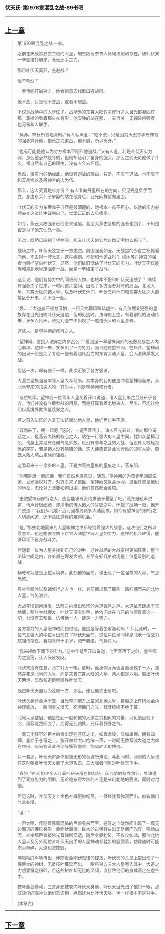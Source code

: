 ### 伏天氏-第1976章混乱之战-69书吧

--------
[上一章](./27f97bea0fa77b8582ff1d1e84c6b888.md)
--------


>
>
>
>第1976章混乱之战
>一拳。
>
>之前在天战宫狂妄至极的人皇，碾压数位东霄大陆同级别的存在，被叶伏天一拳直接打崩来，毫无还手之力。
>
>那日叶伏天离开，是避战？
>
>他不敢战？
>
>一拳便能打崩对方，他会刻意去找借口避战吗。
>
>他不战，只是他不想战，或者不屑战。
>
>不仅是战场中的人愣住了，战场外的东霄大陆许多修行之人目光都凝固在那，震撼的看着那白衣身影，他安静的站在那，一夫当关，无视任何强者，也无需和人联手。
>
>“莫非，林丘所言是真的。”有人低声道：“他不战，只是因为天战宫和丹神宫的强者算计他，借他之力道战，他不屑，所以离开。”
>
>“也有可能是他认为对方根本不配和他道战。”又有人道，若是叶伏天实力弱，那么他必然是错的，但他却证明了自身的强大，那么之前无论他做了什么，都自然有自己的理由，没有人会去怀疑。
>
>当然，事实也的确如此，他没有避战的理由，只是，不屑于道战，也不屑于和天战宫以及丹神宫的人为伍。
>
>那么，这人究竟是何身份？
>有人看向丹皇所在的方向，只见丹皇负手而立，身边东莱仙子安静的站在他身后，目光同样望向里面。
>
>叶伏天的实力东莱仙子自然是最清楚的，她根本一点不担心，以他的实力必然会在这法阵中证明自己，堂堂正正的去见稷皇。
>
>如今，燕云大陆强者已经杀来这里，甚至大燕古皇族的强者也到了，不知是否是为了他东仙岛一事。
>
>不过，既然已经到了望神阙，那么叶伏天的安危自然无需她去担心了。
>
>战场之中，叶伏天独立于一方虚空，周围强者如云，天战宫的少宫主杨乾看向他，不由得一阵无言，这种级别，不配和他道战吗？
>祁沐等丹神宫的强者也同样望向叶伏天，显然，他们依旧低估了叶伏天的实力，叶伏天不仅能够和那北地皇族强者一战，而是一拳结束了战斗。
>
>这么说，他们各势力中的同级别人物，也根本不配和叶伏天道战了？
>陆续有强者杀了过来，一时间这片空间，出现了多方强者对峙的局面，北地人皇、东霄大陆的诸人皇、以及叶伏天他们，叶伏天将他们和东霄大陆之人直接区分开来，而不是一起。
>
>“轰……”大道威压极为可怕，一只只大脚印踩踏虚空，有几位境界更强的皇族存在目光扫向叶伏天这边，但却见这时，法阵的上空，有着剧烈的波动传来，许多人抬头，便见到虚空中出现了一道道强大的人皇身影。
>
>这些人，是望神阙的修行之人。
>
>“望神阙，直接入法阵之内参战么？”看到这一幕望神阙外的无数观战之人内心震动，这样一来，又多出了一方势力，而且还是望神阙，在以往，望神阙的出现一般是为了考验一些有着超凡战力的东霄大陆人皇，会入法阵爆发大战。
>
>但这一次，却有些不一样，此次汇聚了各方强者。
>
>大燕古皇族强者率领人皇大军前来，其本身的目的便是冲着望神阙而来，从北地带来的顶尖人物，其对手，也是望神阙修行者。
>
>“诸位继续。”望神阙一位青年人皇笑着开口说道，诸人皇到来之后分布于各方，他们并没有立即参战的用意，而是打算看着北地来人，至少，不能让他们以高境界欺负低境界之人。
>
>若之前入法阵的人真无法抗衡北地人皇，他们再出手不迟。
>
>“既然来了，便一起吧。”这时，一道声音传出，诸人目光转过，看向那位说话之人，是燕云大陆的核心之人，站在一行强大的人皇中间，犹如众星捧月般，他身上并没有任何气息外放，也没有参与之战的大战，但没有人敢轻视他的存在，若是诸人没有猜错的话，这人便应该是此次行动的领军人物，燕云大陆大燕古皇族的强者。
>
>这看起来三十余岁的人皇，正是大燕古皇族的皇族之人，燕东阳。
>
>“你若是想一起的话，我们自然也没意见，随意。”望神阙的为首青年回应说道，目光凝视对方，对方杀来了这里，望神阙又岂会示弱，这里终究是他们的地盘，无论对方想要如何出招，他们自然都会奉陪。
>
>“击败望神阙修行之人，应当能够有资格求道于稷皇了吧。”燕东阳轻声说道，他声音很细微，却清晰的传入诸人的耳膜之中，环视了战场一眼，他开口说道：“我们从北地不远万里横跨诸多大陆而来，如今有望神阙的修行之人切磋问道，还不抓住这样的难得机会。”
>
>“是。”那些北地而来的人皇眼神之中都缭绕着强大的战意，这次他们之所以愿意来，也是想要领教下东霄大陆望神阙人皇的实力，这样的机会难得，能够印证下自身战斗力。
>
>伴随着一位为人皇寻找到自己的对手，这片战场的大战变得更加狂暴，整个法阵空间之内，各处都在爆发大战，甚至有好几处战场是上位皇级别的道战。
>
>杨乾修为便是上位皇境界，此刻他的面前，也出现了一位强横的人皇，气息恐怖。
>
>丹神宫祁沐以及诸修行之人也一样，身前都出现了那些一路扫荡而来的北地人皇，气势汹汹。
>
>大战在顷刻间爆发，法阵之内发出恐怖的大道轰鸣之声，大道乱流肆虐于天地间，那些大战爆发，叶伏天没有出手，他依旧站在自己的位置看着这一切，也没有去帮谁，仿佛他一人，便是一方势力。
>
>各方势力的人皇眼神时而扫过他，他这是等着坐收渔利吗？
>只见此时，一位气息强大的中位皇出现在了叶伏天面前，这位中位皇同样是北地一位战力超强的存在，看起来四十余岁，威严霸道，气势惊人。
>
>“我来领教下阁下的实力。”这中年朗声开口说道，他声音落下之时，虚空都为之震荡，让人头皮发麻。
>
>叶伏天没有在意，扫了对方一眼，这时，他身侧方向也各自出现了一人，竟然并非是北地的人皇，而是来自东霄大陆的人皇，两人都是六境，超出叶伏天两境，显然知道同境难胜叶伏天。
>
>既然叶伏天自认为独属一方，那么，便让他先出局吧。
>
>叶伏天身体悬浮于空，目光望向前方上空的北地人皇，身躯之上有绚丽金色神辉绽放，一瞬间金光漫天，宛若佛门之光，梵音缭绕不绝于耳。
>
>北地人皇皱眉，他感觉到一股和他的大道之力相似的力量，只见他目视下空，面容陡然间变了，变得无比凶戾，充斥着狂野之气。
>
>一尊无比狂野的巨大凶兽出现在苍穹之上，如真龙般，又如雄狮，拥有四蹄，矗立于苍穹之上，张开血盆大口咆哮一声，一时间无数音波大道之力席卷空间，似无穷音波利剑般撕裂虚空，能震碎人的神魂。
>
>只一刹那，叶伏天的身体似被无形的音波所淹没，与此同时，两侧的人皇也在这时朝着叶伏天发起了大道攻击，三大强者同时对叶伏天下手。
>
>“真狠。”外面的许多人盯着叶伏天所在的战场，因为他的特立独行，导致遭到了双方势力的围剿，无论是东霄大陆的人还是来自北地的强者，同时对付他。
>
>但见这时，叶伏天身上金色神辉更加绚丽，一缕缕梵音弥漫而出，似有佛门气息弥漫。
>
>“滚！”
>
>一声大喝，伴随着那尊恐怖的巨兽吼杀而至，苍穹之上陡然间出现了一尊无边霸道的佛陀身影，金刚伏魔律，巨大的古佛释放出无尽佛门光辉，吼动山河，直接那巨兽被佛光音律所穿透，随后身躯粉碎，不仅仅如此，那位北地人皇以及另外两位对叶伏天出手的人皇神魂都猛烈的震颤着，仿佛随时可能崩灭粉碎，大道也被摧毁。
>
>哗啦啦的声响传出，伴随着金刚伏魔律的绽放，叶伏天的头顶上空出现了一棵巨大的神树，无数枝叶蔓延而出，一瞬将对方三大人皇卷入其中，大道之力想要将之粉碎，但这些树叶却无比的坚韧，直接将他们的身体锁定在虚空中。
>
>枝叶藤蔓卷动，三道身影被卷向叶伏天身前，叶伏天目光扫了他们一眼，那双淡漠的眼神让他们意识到，纵然修为比叶伏天强，也一样根本不是对手。
>
>(本章完)
>
>

--------
[下一章](./b1b423e7e618a6006277215790a486af.md)
--------
